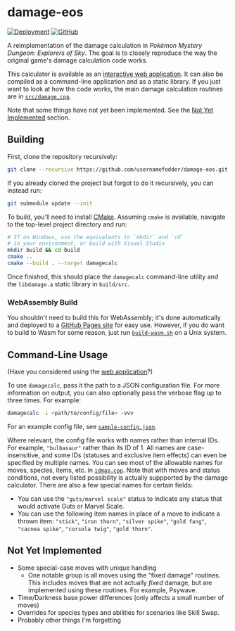 # damage-eos
[![Deployment](https://github.com/UsernameFodder/damage-eos/actions/workflows/deploy.yml/badge.svg)](https://usernamefodder.github.io/damage-eos/)
[![GitHub](https://img.shields.io/github/license/usernamefodder/damage-eos)](LICENSE.txt)

A reimplementation of the damage calculation in _Pokémon Mystery Dungeon: Explorers of Sky_. The goal is to closely reproduce the way the original game's damage calculation code works.

This calculator is available as an [interactive web application](https://usernamefodder.github.io/damage-eos/). It can also be compiled as a command-line application and as a static library. If you just want to look at how the code works, the main damage calculation routines are in [`src/damage.cpp`](src/damage.cpp).

Note that some things have not yet been implemented. See the [Not Yet Implemented](#not-yet-implemented) section.

## Building
First, clone the repository recursively:
```sh
git clone --recursive https://github.com/usernamefodder/damage-eos.git
```
If you already cloned the project but forgot to do it recursively, you can instead run:
```sh
git submodule update --init
```

To build, you'll need to install [CMake](https://cmake.org/install/). Assuming `cmake` is available, navigate to the top-level project directory and run:
```sh
# If on Windows, use the equivalents to `mkdir` and `cd`
# in your environment, or build with Visual Studio
mkdir build && cd build
cmake ..
cmake --build . --target damagecalc
```
Once finished, this should place the `damagecalc` command-line utility and the `libdamage.a` static library in `build/src`.

### WebAssembly Build
You shouldn't need to build this for WebAssembly; it's done automatically and deployed to a [GitHub Pages site](https://usernamefodder.github.io/damage-eos/) for easy use. However, if you do want to build to Wasm for some reason, just run [`build-wasm.sh`](build-wasm.sh) on a Unix system.

## Command-Line Usage
(Have you considered using the [web application](https://usernamefodder.github.io/damage-eos/)?)

To use `damagecalc`, pass it the path to a JSON configuration file. For more information on output, you can also optionally pass the verbose flag up to three times. For example:
```sh
damagecalc -i <path/to/config/file> -vvv
```
For an example config file, see [`sample-config.json`](sample-config.json).

Where relevant, the config file works with names rather than internal IDs. For example, `"bulbasaur"` rather than its ID of 1. All names are case-insensitive, and some IDs (statuses and exclusive item effects) can even be specified by multiple names. You can see most of the allowable names for moves, species, items, etc. in [`idmap.cpp`](src/idmap.cpp). Note that with moves and status conditions, not every listed possibility is actually suppported by the damage calculator. There are also a few special names for certain fields:

- You can use the `"guts/marvel scale"` status to indicate any status that would activate Guts or Marvel Scale.
- You can use the following item names in place of a move to indicate a thrown item: `"stick"`, `"iron thorn"`, `"silver spike"`, `"gold fang"`, `"cacnea spike"`, `"corsola twig"`, `"gold thorn"`.

## Not Yet Implemented
- Some special-case moves with unique handling
  - One notable group is all moves using the "fixed damage" routines. This includes moves that are not actually _fixed_ damage, but are implemented using these routines. For example, Psywave.
- Time/Darkness base power differences (only affects a small number of moves)
- Overrides for species types and abilities for scenarios like Skill Swap.
- Probably other things I'm forgetting
